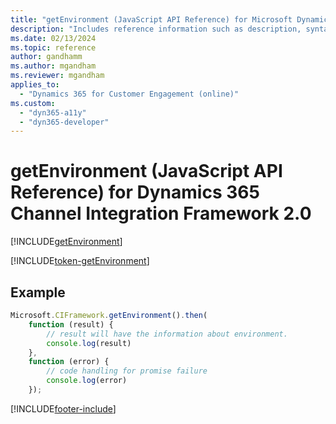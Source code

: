 ```yaml
---
title: "getEnvironment (JavaScript API Reference) for Microsoft Dynamics 365 Channel Integration Framework 2.0 | MicrosoftDocs"
description: "Includes reference information such as description, syntax, and parameters for the getEnvironment method in JavaScript API Reference for Dynamics 365 Channel Integration Framework 2.0."
ms.date: 02/13/2024
ms.topic: reference
author: gandhamm
ms.author: mgandham
ms.reviewer: mgandham
applies_to: 
  - "Dynamics 365 for Customer Engagement (online)"
ms.custom: 
  - "dyn365-a11y"
  - "dyn365-developer"
---
```


# getEnvironment (JavaScript API Reference) for Dynamics 365 Channel Integration Framework 2.0

[!INCLUDE[getEnvironment](../../../../v1/develop/reference/microsoft-ciframework/Includes/getEnvironment-description.md)]

[!INCLUDE[token-getEnvironment](../../../../shared/token-getEnvironment.md)]

## Example

```Javascript
Microsoft.CIFramework.getEnvironment().then(
    function (result) {
        // result will have the information about environment.
        console.log(result)
    },
    function (error) {
        // code handling for promise failure
        console.log(error)
    });
```

[!INCLUDE[footer-include](../../../../../includes/footer-banner.md)]
